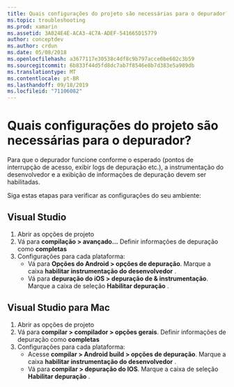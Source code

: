 ```yaml
---
title: Quais configurações do projeto são necessárias para o depurador?
ms.topic: troubleshooting
ms.prod: xamarin
ms.assetid: 3A024E4E-ACA3-4C7A-ADEF-541665D15779
author: conceptdev
ms.author: crdun
ms.date: 05/08/2018
ms.openlocfilehash: a3677117e30538c4df8c9b797acce0be602c3b59
ms.sourcegitcommit: 6b833f44d5fd8dc7ab7f8546e8b7d383e5a989db
ms.translationtype: MT
ms.contentlocale: pt-BR
ms.lasthandoff: 09/18/2019
ms.locfileid: "71106082"
---
```

# <a name="what-project-settings-are-required-for-the-debugger"></a>Quais configurações do projeto são necessárias para o depurador?

Para que o depurador funcione conforme o esperado (pontos de interrupção de acesso, exibir logs de depuração etc.), a instrumentação do desenvolvedor e a exibição de informações de depuração devem ser habilitadas.

Siga estas etapas para verificar as configurações do seu ambiente:

## <a name="visual-studio"></a>Visual Studio

1. Abrir as opções de projeto
2. Vá para **compilação > avançado...** Definir informações de depuração como **completas**
3. Configurações para cada plataforma:
   - Vá para **Opções do Android > opções de depuração**. Marque a caixa **habilitar instrumentação do desenvolvedor** .
   - Vá para **depuração do iOS > depuração de & instrumentação**. Marque a caixa de seleção **Habilitar depuração** .

## <a name="visual-studio-for-mac"></a>Visual Studio para Mac

1. Abrir as opções de projeto
2. Vá para **compilar > compilador > opções gerais**. Definir informações de depuração como **completas**
3. Configurações para cada plataforma:
    - Acesse **compilar > Android build > opções de depuração**. Marque a caixa **habilitar instrumentação do desenvolvedor** .
    - Vá para **compilar > depuração do IOS**. Marque a caixa de seleção **Habilitar depuração** .
